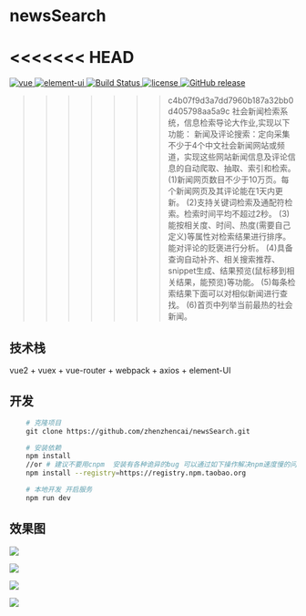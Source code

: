 # newsSearch
<<<<<<< HEAD
=======

<p align="left">
  <a href="https://github.com/vuejs/vue">
    <img src="https://img.shields.io/badge/vue-2.5.10-brightgreen.svg" alt="vue">
  </a>
  <a href="https://github.com/ElemeFE/element">
    <img src="https://img.shields.io/badge/element--ui-2.0.8-brightgreen.svg" alt="element-ui">
  </a>
  <a href="https://travis-ci.org/PanJiaChen/vue-element-admin" rel="nofollow">
    <img src="https://travis-ci.org/PanJiaChen/vue-element-admin.svg?branch=master" alt="Build Status">
  </a>
  <a href="https://github.com/PanJiaChen/vue-element-admin/blob/master/LICENSE">
    <img src="https://img.shields.io/github/license/mashape/apistatus.svg" alt="license">
  </a>
  <a href="https://github.com/PanJiaChen/vue-element-admin/releases">
    <img src="https://img.shields.io/github/release/PanJiaChen/vue-element-admin.svg" alt="GitHub release">
  </a>
</p>

>>>>>>> c4b07f9d3a7dd7960b187a32bb0d405798aa5a9c
社会新闻检索系统，信息检索导论大作业,实现以下功能：
新闻及评论搜索：定向采集不少于4个中文社会新闻网站或频道，实现这些网站新闻信息及评论信息的自动爬取、抽取、索引和检索。
(1)新闻网页数目不少于10万页。每个新闻网页及其评论能在1天内更新。
(2)支持关键词检索及通配符检索。检索时间平均不超过2秒。
(3)能按相关度、时间、热度(需要自己定义)等属性对检索结果进行排序。能对评论的贬褒进行分析。
(4)具备查询自动补齐、相关搜索推荐、snippet生成、结果预览(鼠标移到相关结果，能预览)等功能。
(5)每条检索结果下面可以对相似新闻进行查找。
(6)首页中列举当前最热的社会新闻。


## 技术栈
vue2 + vuex + vue-router + webpack + axios + element-UI


## 开发
```bash
    # 克隆项目
    git clone https://github.com/zhenzhencai/newsSearch.git

    # 安装依赖
    npm install
    //or # 建议不要用cnpm  安装有各种诡异的bug 可以通过如下操作解决npm速度慢的问题
    npm install --registry=https://registry.npm.taobao.org

    # 本地开发 开启服务
    npm run dev
```


## 效果图

![](https://github.com/zhenzhencai/newsSearch/blob/master/xgIMG/001.png)

![](https://github.com/zhenzhencai/newsSearch/blob/master/xgIMG/002.png)

![](https://github.com/zhenzhencai/newsSearch/blob/master/xgIMG/003.png)

![](https://github.com/zhenzhencai/newsSearch/blob/master/xgIMG/004.png)
